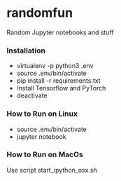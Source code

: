 # randomfun
Random Jupyter notebooks and stuff

### Installation
- virtualenv -p python3 .env
- source .env/bin/activate
- pip install -r requirements.txt
- Install Tensorflow and PyTorch
- deactivate

### How to Run on Linux
- source .env/bin/activate
- jupyter notebook

### How to Run on MacOs
Use script start_ipython_osx.sh
